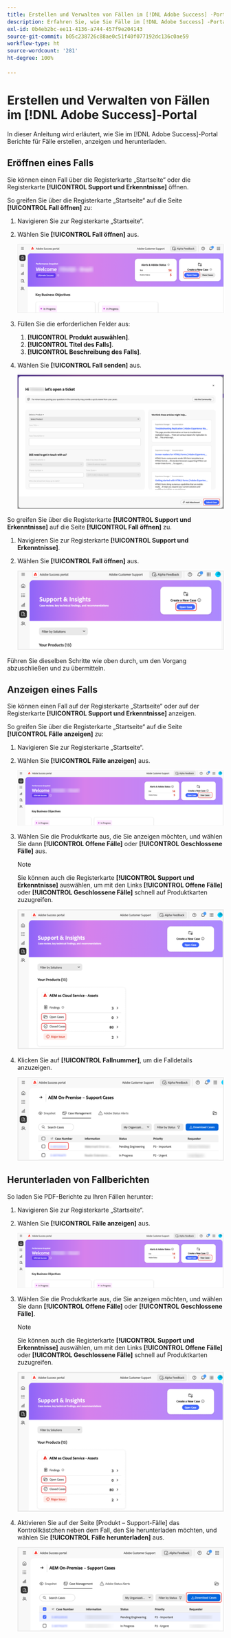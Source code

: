 ```yaml
---
title: Erstellen und Verwalten von Fällen im [!DNL Adobe Success] -Portal
description: Erfahren Sie, wie Sie Fälle im [!DNL Adobe Success] -Portal verwalten.
exl-id: 0b4eb2bc-ee11-4136-a744-457f9e204143
source-git-commit: b05c238726c88ae0c51f40f077192dc136c0ae59
workflow-type: ht
source-wordcount: '281'
ht-degree: 100%

---
```


# Erstellen und Verwalten von Fällen im [!DNL Adobe Success]-Portal

In dieser Anleitung wird erläutert, wie Sie im [!DNL Adobe Success]-Portal Berichte für Fälle erstellen, anzeigen und herunterladen.

## Eröffnen eines Falls

Sie können einen Fall über die Registerkarte „Startseite“ oder die Registerkarte **[!UICONTROL Support und Erkenntnisse]** öffnen.

So greifen Sie über die Registerkarte „Startseite“ auf die Seite **[!UICONTROL Fall öffnen]** zu:

1. Navigieren Sie zur Registerkarte „Startseite“.
1. Wählen Sie **[!UICONTROL Fall öffnen]** aus.


   ![adobe-success-portal-home-page-open-case](../../assets/adobe-success-portal-home-page-open-case.png)



1. Füllen Sie die erforderlichen Felder aus:
   1. **[!UICONTROL Produkt auswählen]**.
   1. **[!UICONTROL Titel des Falls]**.
   1. **[!UICONTROL Beschreibung des Falls]**.
1. Wählen Sie **[!UICONTROL Fall senden]** aus.



   ![adobe-success-portal-submit-case](../../assets/adobe-success-portal-submit-case.png)




So greifen Sie über die Registerkarte **[!UICONTROL Support und Erkenntnisse]** auf die Seite **[!UICONTROL Fall öffnen]** zu.

1. Navigieren Sie zur Registerkarte **[!UICONTROL Support und Erkenntnisse]**.
1. Wählen Sie **[!UICONTROL Fall öffnen]** aus.



   ![adobe-success-portal-support-insights-open-case](../../assets/adobe-success-portal-support-insights-open-case.png)



Führen Sie dieselben Schritte wie oben durch, um den Vorgang abzuschließen und zu übermitteln.

## Anzeigen eines Falls

Sie können einen Fall auf der Registerkarte „Startseite“ oder auf der Registerkarte **[!UICONTROL Support und Erkenntnisse]** anzeigen.

So greifen Sie über die Registerkarte „Startseite“ auf die Seite **[!UICONTROL Fälle anzeigen]** zu:

1. Navigieren Sie zur Registerkarte „Startseite“.
1. Wählen Sie **[!UICONTROL Fälle anzeigen]** aus.



   ![adobe-success-portal-view-cases](../../assets/adobe-success-portal-view-cases.png)



1. Wählen Sie die Produktkarte aus, die Sie anzeigen möchten, und wählen Sie dann **[!UICONTROL Offene Fälle]** oder **[!UICONTROL Geschlossene Fälle]** aus.

   >[!NOTE]
   >
   >Sie können auch die Registerkarte **[!UICONTROL Support und Erkenntnisse]** auswählen, um mit den Links **[!UICONTROL Offene Fälle]** oder **[!UICONTROL Geschlossene Fälle]** schnell auf Produktkarten zuzugreifen.



   ![adobe-success-portal-open-case-closed-case](../../assets/adobe-success-portal-open-case-closed-case.png)



1. Klicken Sie auf **[!UICONTROL Fallnummer]**, um die Falldetails anzuzeigen.



   ![adobe-success-portal-case-number](../../assets/adobe-success-portal-case-number.png)



## Herunterladen von Fallberichten

So laden Sie PDF-Berichte zu Ihren Fällen herunter:

1. Navigieren Sie zur Registerkarte „Startseite“.
1. Wählen Sie **[!UICONTROL Fälle anzeigen]** aus.


   ![adobe-success-portal-view-cases](../../assets/adobe-success-portal-view-cases.png)


1. Wählen Sie die Produktkarte aus, die Sie anzeigen möchten, und wählen Sie dann **[!UICONTROL Offene Fälle]** oder **[!UICONTROL Geschlossene Fälle]**.

   >[!NOTE]
   >
   >Sie können auch die Registerkarte **[!UICONTROL Support und Erkenntnisse]** auswählen, um mit den Links **[!UICONTROL Offene Fälle]** oder **[!UICONTROL Geschlossene Fälle]** schnell auf Produktkarten zuzugreifen.

   ![adobe-success-portal-open-case-closed-case](../../assets/adobe-success-portal-open-case-closed-case.png)

1. Aktivieren Sie auf der Seite [Produkt – Support-Fälle] das Kontrollkästchen neben dem Fall, den Sie herunterladen möchten, und wählen Sie **[!UICONTROL Fälle herunterladen]** aus.

   ![adobe-success-portal-download-cases](../../assets/adobe-success-portal-download-cases.png)
